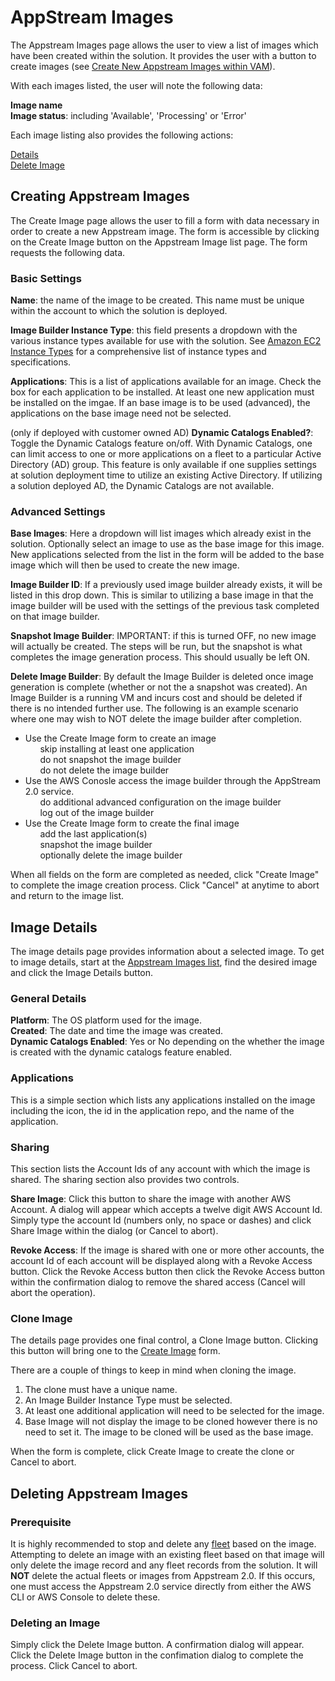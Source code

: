 # AppStream Images

The Appstream Images page allows the user to view a list of images which have been created within the solution. It provides the user with a button to create images (see [Create New Appstream Images within VAM](#creating-appstream-images)).

With each images listed, the user will note the following data:

**Image name**\
**Image status**: including 'Available', 'Processing' or 'Error'

Each image listing also provides the following actions:

[Details](#image-details)\
[Delete Image](#deleting-appstream-images)
    
## Creating Appstream Images

The Create Image page allows the user to fill a form with data necessary in order to create a new Appstream image. The form is accessible by clicking on the Create Image button on the Appstream Image list page. The form requests the following data.

### Basic Settings

**Name**: the name of the image to be created. This name must be unique within the account to which the solution is deployed.

**Image Builder Instance Type**: this field presents a dropdown with the various instance types available for use with the solution. See [Amazon EC2 Instance Types](https://aws.amazon.com/ec2/instance-types/) for a comprehensive list of instance types and specifications.

**Applications**: This is a list of applications available for an image. Check the box for each application to be installed. At least one new application must be installed on the imgae. If an base image is to be used (advanced), the applications on the base image need not be selected.

(only if deployed with customer owned AD) **Dynamic Catalogs Enabled?**: Toggle the Dynamic Catalogs feature on/off. With Dynamic Catalogs, one can limit access to one or more applications on a fleet to a particular Active Directory (AD) group. This feature is only available if one supplies settings at solution deployment time to utilize an existing Active Directory. If utilizing a solution deployed AD, the Dynamic Catalogs are not available.

### Advanced Settings

**Base Images**: Here a dropdown will list images which already exist in the solution. Optionally select an image to use as the base image for this image. New applications selected from the list in the form will be added to the base image which will then be used to create the new image.

**Image Builder ID**: If a previously used image builder already exists, it will be listed in this drop down. This is similar to utilizing a base image in that the image builder will be used with the settings of the previous task completed on that image builder.

**Snapshot Image Builder**: IMPORTANT: if this is turned OFF, no new image will actually be created. The steps will be run, but the snapshot is what completes the image generation process. This should usually be left ON.

**Delete Image Builder**: By default the Image Builder is deleted once image generation is complete (whether or not the a snapshot was created). An Image Builder is a running VM and incurs cost and should be deleted if there is no intended further use. The following is an example scenario where one may wish to NOT delete the image builder after completion.

* Use the Create Image form to create an image\
     &nbsp;&nbsp;&nbsp;&nbsp;&nbsp;&nbsp;skip installing at least one application\
     &nbsp;&nbsp;&nbsp;&nbsp;&nbsp;&nbsp;do not snapshot the image builder\
     &nbsp;&nbsp;&nbsp;&nbsp;&nbsp;&nbsp;do not delete the image builder
* Use the AWS Conosle access the image builder through the AppStream 2.0 service.\
     &nbsp;&nbsp;&nbsp;&nbsp;&nbsp;&nbsp;do additional advanced configuration on the image builder\
     &nbsp;&nbsp;&nbsp;&nbsp;&nbsp;&nbsp;log out of the image builder
* Use the Create Image form to create the final image\
     &nbsp;&nbsp;&nbsp;&nbsp;&nbsp;&nbsp;add the last application(s)\
     &nbsp;&nbsp;&nbsp;&nbsp;&nbsp;&nbsp;snapshot the image builder\
     &nbsp;&nbsp;&nbsp;&nbsp;&nbsp;&nbsp;optionally delete the image builder

When all fields on the form are completed as needed, click "Create Image" to complete the image creation process. Click "Cancel" at anytime to abort and return to the image list.

## Image Details

The image details page provides information about a selected image. To get to image details, start at the [Appstream Images list](#appstream-images-introduction), find the desired image and click the Image Details button.

### General Details

**Platform**: The OS platform used for the image.\
**Created**: The date and time the image was created.\
**Dynamic Catalogs Enabled**: Yes or No depending on the whether the image is created with the dynamic catalogs feature enabled.

### Applications

This is a simple section which lists any applications installed on the image including the icon, the id in the application repo, and the name of the application.

### Sharing

This section lists the Account Ids of any account with which the image is shared. The sharing section also provides two controls.

**Share Image**: Click this button to share the image with another AWS Account. A dialog will appear which accepts a twelve digit AWS Account Id. Simply type the account Id (numbers only, no space or dashes) and click Share Image within the dialog (or Cancel to abort).

**Revoke Access**: If the image is shared with one or more other accounts, the account Id of each account will be displayed along with a Revoke Access button. Click the Revoke Access button then click the Revoke Access button within the confirmation dialog to remove the shared access (Cancel will abort the operation).

### Clone Image

The details page provides one final control, a Clone Image button. Clicking this button will bring one to the [Create Image](#creating-appstream-images) form.

There are a couple of things to keep in mind when cloning the image.

1. The clone must have a unique name.
2. An Image Builder Instance Type must be selected.
3. At least one additional application will need to be selected for the image.
4. Base Image will not display the image to be cloned however there is no need to set it. The image to be cloned will be used as the base image.

When the form is complete, click Create Image to create the clone or Cancel to abort.

## Deleting Appstream Images

### Prerequisite

It is highly recommended to stop and delete any [fleet](/sidebarAppStreamFleets.md) based on the image. Attempting to delete an image with an existing fleet based on that image will only delete the image record and any fleet records from the solution. It will **NOT** delete the actual fleets or images from Appstream 2.0. If this occurs, one must access the Appstream 2.0 service directly from either the AWS CLI or AWS Console to delete these.

### Deleting an Image

Simply click the Delete Image button. A confirmation dialog will appear. Click the Delete Image button in the confimation dialog to complete the process. Click Cancel to abort.

